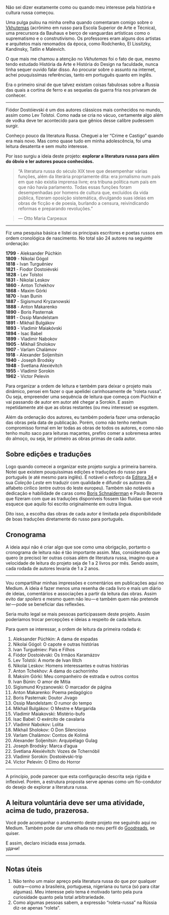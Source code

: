 Não sei dizer exatamente como ou quando meu interesse pela história e cultura russa começou.

Uma pulga pulou na minha orelha quando comentaram comigo sobre o [Vkhutemas](https://pt.wikipedia.org/wiki/Vkhutemas)
(acrônimo em russo para Escola Superior de Arte e Técnica), uma precursora da
Bauhaus e berço de vanguardas artísticas como o suprematismo e o construtivismo.
Os professores eram alguns dos artistas e arquitetos mais renomados da época,
como Rodchenko, El Lissitzky, Kandinsky, Tatlin e Malevich.

O que mais me chamou a atenção no *Vkhutemas* foi o fato de que, mesmo tendo
estudado História da Arte e História do Design na faculdade, nunca tinha sequer
ouvido falar disso. Ao procurar sobre o assunto na internet, achei pouquíssimas
referências, tanto em português quanto em inglês.

Era o primeiro sinal de que talvez existam coisas fabulosas sobre a Russia das
quais a cortina de ferro e as sequelas da guerra fria nos privaram de conhecer.

---

Fiódor Dostóievski é um dos autores clássicos mais conhecidos no mundo, assim como Lev Tolstoi. Como nada se cria no vácuo, certamente algo além de vodka deve ter acontecido para que gênios desse calibre pudessem surgir.

Conheço pouco da literatura Russa. Cheguei a ler “Crime e Castigo” quando era mais novo. Mas como quase tudo em minha adolescência, foi uma leitura desatenta e sem muito interesse.

Por isso surgiu a ideia deste projeto: **explorar a literatura russa para além do óbvio e ler autores pouco conhecidos.**

>“A literatura russa do século XIX teve que desempenhar várias funções, além da literária propriamente dita: era jornalismo num país em que não existia imprensa livre; era tribuna política num país em que não havia parlamento. Todas essas funções foram desempenhadas por homens de cultura que, excluídos da vida pública, fizeram oposição sistemática, divulgando suas ideias em obras de ficção e de poesia, burlando a censura, reivindicando reformas e preparando revoluções.”  

> — Otto Maria Carpeaux

---

Fiz uma pesquisa básica e listei os principais escritores e poetas russos em ordem cronológica de nascimento. No total são 24 autores na seguinte ordenação:

**1799** - Aleksander Púchkin   
**1809** - Nikolai Gógol    
**1818** - Ivan Turguêniev     
**1821** - Fiodor Dostoiévski   
**1828** - Lev Tolstoi    
**1831** - Nikolai Leskov   
**1860** - Anton Tchekhov   
**1868** - Maxim Górki    
**1870** - Ivan Bunin   
**1887** - Sigismund Kryzanowski    
**1888** - Anton Makarenko    
**1890** - Boris Pasternak    
**1891** - Ossip Mandelstam   
**1891** - Mikhail Bulgákov   
**1893** - Vladimir Maiakóvski    
**1894** - Isac Babel   
**1899** - Vladimir Nabokov   
**1905** - Mikhail Sholokov   
**1907** - Varlam Chalámov    
**1918** - Alexander Soljenítsin    
**1940** - Joseph Brodsky   
**1948** - Svetlana Alexiévitch   
**1955** - Vladimir Sorokin   
**1962** - Victor Pelevin   

Para organizar a ordem de leitura e também para deixar o projeto mais dinâmico, pensei em fazer o que apelidei carinhosamente de “roleta russa”. Ou seja, empreender uma sequência de leitura que começa com Púchkin e vai passando de autor em autor até chegar a Sorokin. E assim repetidamente até que as obras restantes (ou meu interesse) se esgotem.

Além da ordenação dos autores, eu também poderia fazer uma ordenação das obras pela data de publicação. Porém, como não tenho nenhum compromisso formal em ler todas as obras de todos os autores, e como não tenho muito saco para leituras maçantes, prefiro comer a sobremesa antes do almoço, ou seja, ler primeiro as obras primas de cada autor.

## Sobre edições e traduções

Logo quando comecei a organizar este projeto surgiu a primeira barreira. Notei que existem pouquíssimas edições e traduções do russo para português (e até mesmo para inglês). É notável o esforço da [Editora 34](http://www.editora34.com.br) e sua *Coleção Leste* em traduzir com qualidade e difundir os autores do alfabeto cirílico (entre outros do leste europeu). Também são notáveis a dedicação e habilidade de caras como [Boris Schnaiderman](http://www1.folha.uol.com.br/ilustrissima/2016/06/1782772-a-trajetoria-unica-de-boris-schnaiderman.shtml) e Paulo Bezerra que fizeram com que as traduções disponíveis fossem tão fluídas que você esquece que aquilo foi escrito originalmente em outra língua.

Dito isso, a escolha das obras de cada autor é limitada pela disponibilidade de boas traduções diretamente do russo para português.

## Cronograma

A ideia aqui não é criar algo que soe como uma obrigação, portanto o cronograma de leitura não é tão importante assim. Mas, considerando que quero (e preciso) ler outras coisas além de literatura russa, imagino que a velocidade de leitura do projeto seja de 1 a 2 livros por mês. Sendo assim, cada rodada de autores levaria de 1 a 2 anos.

---

Vou compartilhar minhas impressões e comentários em publicações aqui no Medium. A ideia é fazer menos uma resenha de cada livro e mais um diário de ideias, comentários e associações a partir da leitura das obras. Assim evito dar *spoilers* e mesmo quem não leu — e também quem não pretende ler — pode se beneficiar das reflexões.

Seria muito legal se mais pessoas participassem deste projeto. Assim poderíamos trocar percepções e ideias a respeito de cada leitura.

Para quem se interessar, a ordem de leitura da primeira rodada é:

1. Aleksander Púchkin: A dama de espadas    
2. Nikolai Gógol: O capote e outras histórias
3. Ivan Turguêniev: Pais e Filhos
4. Fiódor Dostoiévski: Os Irmãos Karamázov
5. Lev Tolstói: A morte de Ivan Ilitch
6. Nikolai Leskov: Homens interessantes e outras histórias
7. Anton Tchekhov: A dama do cachorrinho
8. Maksim Górki: Meu companheiro de estrada e outros contos
9. Ivan Búnin: O amor de Mítia
10. Sigismund Kryzanowski: O marcador de página
11. Anton Makarenko: Poema pedagógico
12. Boris Pasternak: Doutor Jivago
13. Ossip Mandelstam: O rumor do tempo
14. Mikhail Bulgákov: O Mestre e Margarida
15. Vladimir Maiakovski: Mistério-bufo
16. Isac Babel: O exército de cavalaria
17. Vladimir Nabokov: Lolita
18. Mikhail Sholokov: O Don Silencioso
19. Varlam Chalámov: Contos de Kolimá
20. Alexander Soljenítsin: Arquipélago Gulag
21. Joseph Brodsky: Marca d’agua
22. Svetlana Alexiévitch: Vozes de Tchernóbil
23. Vladimir Sorokin: Dostoiévski-trip
24. Victor Pelevin: O Elmo do Horror

---

A princípio, pode parecer que esta configuração descrita seja rígida e inflexível. Porém, a estrutura proposta serve apenas como um fio-condutor do desejo de explorar a literatura russa.

## A leitura voluntária deve ser uma atividade, acima de tudo, prazerosa.

Você pode acompanhar o andamento deste projeto me seguindo aqui no Medium. Também pode dar uma olhada no meu perfil do [Goodreads](https://www.goodreads.com/user/show/34775188-elder-martins), se quiser.

E assim, declaro iniciada essa jornada.   
удачи!

---

## Notas úteis

1. Não tenho um maior apreço pela literatura russa do que por qualquer outra — como a brasileira, portuguesa, nigeriana ou turca (só para citar algumas). Meu interesse pelo tema é motivado tanto pela pura curiosidade quanto pela total arbitrariedade.
2. Como algumas pessoas sabem, a expressão “roleta-russa” na Rússia diz-se apenas “roleta”.

